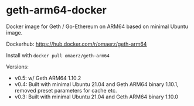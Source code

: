 # geth-arm64-docker

Docker image for Geth / Go-Ethereum on ARM64 based on minimal Ubuntu image.

Dockerhub: https://hub.docker.com/r/omaerz/geth-arm64

Install with ```docker pull omaerz/geth-arm64```

Versions:
* v0.5: w/ Geth ARM64 1.10.2
* v0.4: Built with minimal Ubuntu 21.04 and Geth ARM64 binary 1.10.1, removed preset parameters for cache etc.
* v0.3: Built with minimal Ubuntu 21.04 and Geth ARM64 binary 1.10.0
